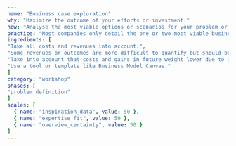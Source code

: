 ```yaml
---
name: "Business case exploration"
why: "Maximize the outcome of your efforts or investment."
how: "Analyse the most viable options or scenarios for your problem or opportunity. In doing so, calculate the ‘value’ of each scenario and define the risks involved. Identify the type of value your project will deliver (e.g. cost reduction, revenue generation, risk reduction or regulatory compliance). Take all costs and revenues into account. Some revenues or outcomes are more difficult to quantify but should also be considered. Recognise that future costs and gains may be lowered due to inflation and interest (e.g. by calculating ‘net present value’)."
practice: "Most companies only detail the one or two most viable business cases."
ingredients: [
"Take all costs and revenues into account.",
"Some revenues or outcomes are more difficult to quantify but should be taken into account as well.",
"Take into account that costs and gains in future weight lower due to inflation and interest (e.g. by calculating net present value)",
"Use a tool or template like Business Model Canvas."
]
category: "workshop"
phases: [
"problem definition"
]
scales: [
  { name: "inspiration_data", value: 50 },
  { name: "expertise_fit", value: 50 },
  { name: "overview_certainty", value: 50 }
]
---
```

